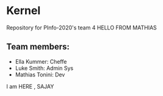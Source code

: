 # Kernel

Repository for PInfo-2020's team 4
HELLO FROM MATHIAS
## Team members:

- Ella Kummer:                Cheffe
- Luke Smith:                 Admin Sys
- Mathias Tonini:             Dev

I am HERE , SAJAY
